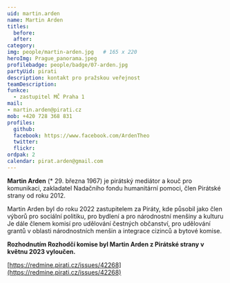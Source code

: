 ```yaml
---
uid: martin.arden
name: Martin Arden
titles:
  before:
  after:
category:  
img: people/martin-arden.jpg   # 165 x 220
heroImg: Prague_panorama.jpeg
profilebadge: people/badge/07-arden.jpg
partyUid: pirati
description: kontakt pro pražskou veřejnost
teamDescription:
funkce: 
  - zastupitel MČ Praha 1
mail:
- martin.arden@pirati.cz
mob: +420 728 368 831
profiles:
  github:       
  facebook: https://www.facebook.com/ArdenTheo
  twitter: 		  
  flickr:		  
ordpak: 2
calendar: pirat.arden@gmail.com
---
```


**Martin Arden** (* 29. března 1967) je pirátský mediátor a kouč pro komunikaci, zakladatel Nadačního fondu humanitární pomoci, člen Pirátské strany od roku 2012.

Martin Arden byl do roku 2022 zastupitelem za Piráty, kde působil jako člen výborů pro sociální politiku, pro bydlení a pro národnostní menšiny a kulturu Je dále členem komisí pro udělování čestných občanství, pro udělování grantů v oblasti národnostních menšin a integrace cizinců a bytové komise.

**Rozhodnutím Rozhodčí komise byl Martin Arden z Pirátské strany v květnu 2023 vyloučen.**

[https://redmine.pirati.cz/issues/42268](https://redmine.pirati.cz/issues/42268)
